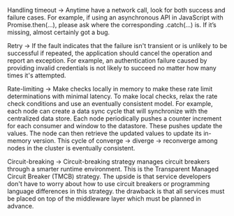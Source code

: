 Handling timeout -> Anytime have a network call, look for both success and failure cases. For example, if using an asynchronous API in JavaScript with Promise.then(…), please ask  where the corresponding .catch(…) is. If it’s missing, almost certainly got a bug.

Retry -> If the fault indicates that the failure isn't transient or is unlikely to be successful if repeated, the application should cancel the operation and report an exception. For example, an authentication failure caused by providing invalid credentials is not likely to succeed no matter how many times it's attempted.

Rate-limiting -> Make checks locally in memory to make these rate limit determinations with minimal latency. To make local checks, relax the rate check conditions and use an eventually consistent model. For example, each node can create a data sync cycle that will synchronize with the centralized data store. Each node periodically pushes a counter increment for each consumer and window to the datastore. These pushes  update the values. The node can then retrieve the updated values to update its in-memory version. This cycle of converge → diverge → reconverge among nodes in the cluster is eventually consistent.

Circuit-breaking -> Circuit-breaking strategy manages circuit breakers through a smarter runtime environment. This is the Transparent Managed Circuit Breaker (TMCB) strategy. The upside is that service developers don't have to worry about how to use circuit breakers or programming language differences in this strategy. the drawback is that all services must be placed on top of the middleware layer which must be planned in advance.